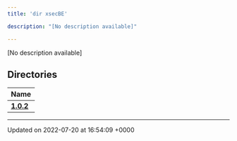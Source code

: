 ```yaml
---
title: 'dir xsecBE'

description: "[No description available]"

---
```







[No description available]

## Directories

| Name           |
| -------------- |
| **[1.0.2](/documentation/code/files/dir_bf065fdb78be329f75bd3053e796248c/#dir-1.0.2)**  |






-------------------------------

Updated on 2022-07-20 at 16:54:09 +0000
